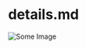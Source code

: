# details.md

![Some Image](https://github.com/ing-bank/lion/blob/1234/docs/red/assets/image.svg 'the title')
